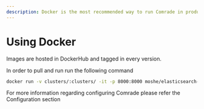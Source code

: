 ```yaml
---
description: Docker is the most recommended way to run Comrade in production.
---
```


# Using Docker

Images are hosted in DockerHub and tagged in every version.

In order to pull and run run the following command

```bash
docker run -v clusters/:clusters/ -it -p 8000:8000 moshe/elasticsearch-comrade
```

For more information regarding configuring Comrade please refer the Configuration section

